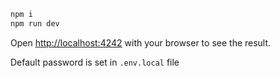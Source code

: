 ```bash
npm i
npm run dev
```

Open [http://localhost:4242](http://localhost:4242) with your browser to see the result.

Default password is set in `.env.local` file
